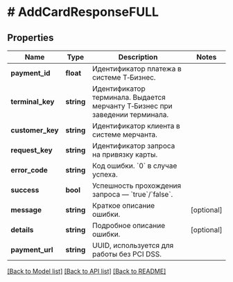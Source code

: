 # # AddCardResponseFULL

## Properties

Name | Type | Description | Notes
------------ | ------------- | ------------- | -------------
**payment_id** | **float** | Идентификатор платежа в системе Т‑Бизнес. |
**terminal_key** | **string** | Идентификатор терминала. Выдается мерчанту Т‑Бизнес при заведении терминала. |
**customer_key** | **string** | Идентификатор клиента в системе мерчанта. |
**request_key** | **string** | Идентификатор запроса на привязку карты. |
**error_code** | **string** | Код ошибки. &#x60;0&#x60; в случае успеха. |
**success** | **bool** | Успешность прохождения запроса — &#x60;true&#x60;/&#x60;false&#x60;. |
**message** | **string** | Краткое описание ошибки. | [optional]
**details** | **string** | Подробное описание ошибки. | [optional]
**payment_url** | **string** | UUID, используется для работы без PCI DSS. |

[[Back to Model list]](../../README.md#models) [[Back to API list]](../../README.md#endpoints) [[Back to README]](../../README.md)
